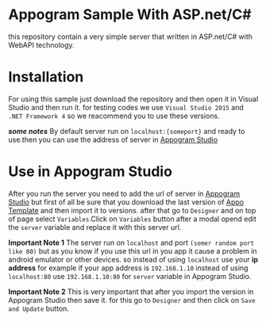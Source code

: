 # Appogram Sample With ASP.net/C#

this repository contain a very simple server that written in ASP.net/C# with WebAPI technology.

# Installation
For using this sample just download the repository and then open it in Visual Studio and then run it. for testing codes we use `Visual Studio 2015` and `.NET Framework 4` so we reacommend you to use these versions.

***some notes***
 By default server run on `localhost:{someport}` and ready to use.then you can use the address of server in [Appogram Studio](https://studio.appogram.io)

# Use in Appogram Studio 
After you run the server you need to add the url of server in  [Appogram Studio](https://studio.appogram.io) but first of all be sure that you download the last version of [Appo Template](https://github.com/AppogramIO/Sample-Appogram-Appo) and then import it to versions. after that go to `Designer` and on top of page select `Variables`.Click on `Variables` button after a modal opend edit the `server` variable and replace it with this server url.

**Important Note 1**
The server run on `localhost` and port `(somer random port like 80)` but as you know if you use this url in you app it cause a problem in android emulator or other devices. so instead of using `localhost`  use your **ip address** for example if your app address is `192.168.1.10` instead of using `localhost:80` use `192.168.1.10:80` for `server` variable in Appogram Studio.

**Important Note 2**
This is very important that after you import the version in Appogram Studio then save it. for this go to `Designer` and then click on `Save and Update` button.
